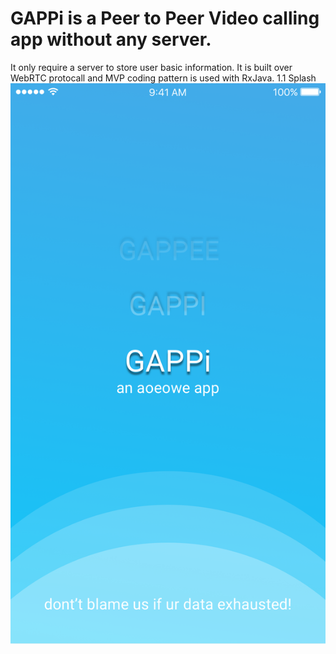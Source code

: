 # GAPPi is a Peer to Peer Video calling app without any server.

It only require a server to store user basic information. It is built over WebRTC protocall and MVP coding pattern is used with RxJava.
1.1 Splash
  ![alt text](https://github.com/nandan-kumar-singh/GAPPi/blob/alpha/mockup/1.0%20Splash.png)
